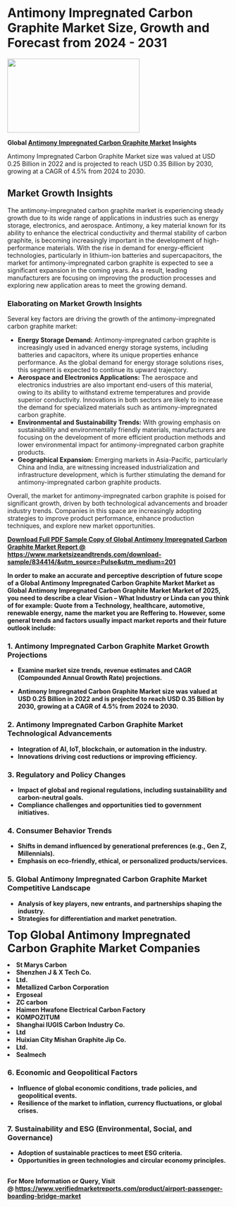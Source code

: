 <H1>Antimony Impregnated Carbon Graphite Market Size, Growth and Forecast from 2024 - 2031</H1><img class="aligncenter size-medium wp-image-584254" src="https://thirdeyenews.in/wp-content/uploads/2024/09/Global-Market-Research-300x168.jpeg" alt="" width="300" height="168" /><p><strong>Global&nbsp;<a href="https://www.marketsizeandtrends.com/download-sample/834414/&amp;utm_source=Pulse&amp;utm_medium=201">Antimony Impregnated Carbon Graphite Market</a> Insights</strong></p><p>Antimony Impregnated Carbon Graphite Market size was valued at USD 0.25 Billion in 2022 and is projected to reach USD 0.35 Billion by 2030, growing at a CAGR of 4.5% from 2024 to 2030.</p><p><h2>Market Growth Insights</h2> <p>The antimony-impregnated carbon graphite market is experiencing steady growth due to its wide range of applications in industries such as energy storage, electronics, and aerospace. Antimony, a key material known for its ability to enhance the electrical conductivity and thermal stability of carbon graphite, is becoming increasingly important in the development of high-performance materials. With the rise in demand for energy-efficient technologies, particularly in lithium-ion batteries and supercapacitors, the market for antimony-impregnated carbon graphite is expected to see a significant expansion in the coming years. As a result, leading manufacturers are focusing on improving the production processes and exploring new application areas to meet the growing demand.</p> <p><strong><a href="#"></a></strong></p> <h3>Elaborating on Market Growth Insights</h3> <p>Several key factors are driving the growth of the antimony-impregnated carbon graphite market:</p> <ul> <li><strong>Energy Storage Demand:</strong> Antimony-impregnated carbon graphite is increasingly used in advanced energy storage systems, including batteries and capacitors, where its unique properties enhance performance. As the global demand for energy storage solutions rises, this segment is expected to continue its upward trajectory.</li> <li><strong>Aerospace and Electronics Applications:</strong> The aerospace and electronics industries are also important end-users of this material, owing to its ability to withstand extreme temperatures and provide superior conductivity. Innovations in both sectors are likely to increase the demand for specialized materials such as antimony-impregnated carbon graphite.</li> <li><strong>Environmental and Sustainability Trends:</strong> With growing emphasis on sustainability and environmentally friendly materials, manufacturers are focusing on the development of more efficient production methods and lower environmental impact for antimony-impregnated carbon graphite products.</li> <li><strong>Geographical Expansion:</strong> Emerging markets in Asia-Pacific, particularly China and India, are witnessing increased industrialization and infrastructure development, which is further stimulating the demand for antimony-impregnated carbon graphite products.</li> </ul> <p>Overall, the market for antimony-impregnated carbon graphite is poised for significant growth, driven by both technological advancements and broader industry trends. Companies in this space are increasingly adopting strategies to improve product performance, enhance production techniques, and explore new market opportunities.</p> <p><strong><a href="#"></p><p><span class=""><strong>Download Full PDF Sample Copy of Global Antimony Impregnated Carbon Graphite Market Report</strong> @ <a href="https://www.marketsizeandtrends.com/download-sample/834414/&amp;utm_source=Pulse&amp;utm_medium=201" target="_blank">https://www.marketsizeandtrends.com/download-sample/834414/&amp;utm_source=Pulse&amp;utm_medium=201</a></span></p><p>In order to make an accurate and perceptive description of future scope of a Global&nbsp;Antimony Impregnated Carbon Graphite Market Market as Global&nbsp;Antimony Impregnated Carbon Graphite Market Market of 2025, you need to describe a clear Vision &ndash; What Industry or Linda can you think of for example: Quote from a Technology, healthcare, automotive, renewable energy, name the market you are Reffering to. However, some general trends and factors usually impact market reports and their future outlook include:</p><h3>1.&nbsp;<strong>Antimony Impregnated Carbon Graphite Market Growth Projections</strong></h3><ul><li>Examine market size trends, revenue estimates and CAGR (Compounded Annual Growth Rate) projections.</li><li><p>Antimony Impregnated Carbon Graphite Market size was valued at USD 0.25 Billion in 2022 and is projected to reach USD 0.35 Billion by 2030, growing at a CAGR of 4.5% from 2024 to 2030.</p></li></ul><h3>2.&nbsp;<strong>Antimony Impregnated Carbon Graphite Market Technological Advancements</strong></h3><ul><li>Integration of AI, IoT, blockchain, or automation in the industry.</li><li>Innovations driving cost reductions or improving efficiency.</li></ul><h3>3.&nbsp;<strong>Regulatory and Policy Changes</strong></h3><ul><li>Impact of global and regional regulations, including sustainability and carbon-neutral goals.</li><li>Compliance challenges and opportunities tied to government initiatives.</li></ul><h3>4.&nbsp;<strong>Consumer Behavior Trends</strong></h3><ul><li>Shifts in demand influenced by generational preferences (e.g., Gen Z, Millennials).</li><li>Emphasis on eco-friendly, ethical, or personalized products/services.</li></ul><h3>5.&nbsp;<strong>Global Antimony Impregnated Carbon Graphite Market Competitive Landscape</strong></h3><ul><li>Analysis of key players, new entrants, and partnerships shaping the industry.</li><li>Strategies for differentiation and market penetration.</li></ul><p data-pm-slice="1 1 []"><span style="color: inherit; font-family: inherit; font-size: 25px;">Top Global Antimony Impregnated Carbon Graphite Market Companies</span></p><div class="" data-test-id=""><p><li>St Marys Carbon</li><li> Shenzhen J & X Tech Co.</li><li> Ltd.</li><li> Metallized Carbon Corporation</li><li> Ergoseal</li><li> ZC carbon</li><li> Haimen Hwafone Electrical Carbon Factory</li><li> KOMPOZITUM</li><li> Shanghai IUGIS Carbon Industry Co.</li><li>Ltd</li><li> Huixian City Mishan Graphite Jip Co.</li><li> Ltd.</li><li> Sealmech</li></p></div><h3>6.&nbsp;<strong>Economic and Geopolitical Factors</strong></h3><ul><li>Influence of global economic conditions, trade policies, and geopolitical events.</li><li>Resilience of the market to inflation, currency fluctuations, or global crises.</li></ul><h3>7.&nbsp;<strong>Sustainability and ESG (Environmental, Social, and Governance)</strong></h3><ul><li>Adoption of sustainable practices to meet ESG criteria.</li><li>Opportunities in green technologies and circular economy principles.</li></ul><h2><strong style="font-size: 14px;">For More Information or Query, Visit @&nbsp;</strong><a style="background-color: #ffffff; font-size: 14px;" href="https://www.marketsizeandtrends.com/report/antimony-impregnated-carbon-graphite-market/" target="_blank">https://www.verifiedmarketreports.com/product/airport-passenger-boarding-bridge-market</a></h2>

